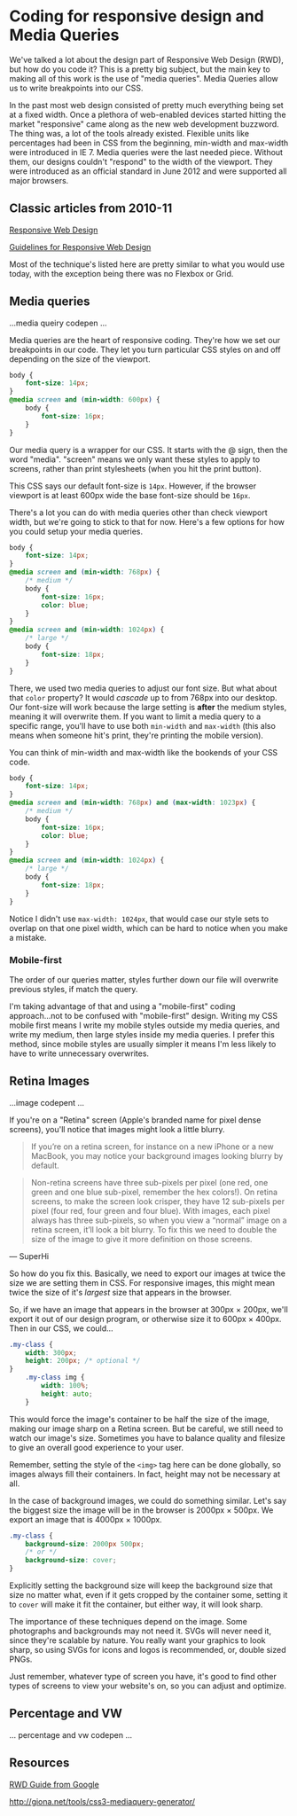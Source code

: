 # Coding for responsive design and Media Queries

We've talked a lot about the design part of Responsive Web Design (RWD), but how do you code it? This is a pretty big subject, but the main key to making all of this work is the use of "media queries". Media Queries allow us to write breakpoints into our CSS. 

In the past most web design consisted of pretty much everything being set at a fixed width. Once a plethora of web-enabled devices started hitting the market  "responsive" came along as the new web development buzzword. The thing was, a lot of the tools already existed. Flexible units like percentages had been in CSS from the beginning, min-width and max-width were introduced in IE 7. Media queries were the last needed piece. Without them, our designs couldn't "respond" to the width of the viewport. They were introduced as an official standard in June 2012 and were supported all major browsers. 

## Classic articles from 2010-11

[Responsive Web Design](https://alistapart.com/article/responsive-web-design)

[Guidelines for Responsive Web Design](https://www.smashingmagazine.com/2011/01/guidelines-for-responsive-web-design/)

Most of the technique's listed here are pretty similar to what you would use today, with the exception being there was no Flexbox or Grid.

## Media queries

...media queiry codepen ...

Media queries are the heart of responsive coding. They're how we set our breakpoints in our code. They let you turn particular CSS styles on and off depending on the size of the viewport.

```css
body {
	font-size: 14px;
}
@media screen and (min-width: 600px) {
	body {
		font-size: 16px;
	}
}
```

Our media query is a wrapper for our CSS. It starts with the @ sign, then the word "media". "screen" means we only want these styles to apply to screens, rather than print stylesheets (when you hit the print button). 

This CSS says our default font-size is `14px`. However, if the browser viewport is at least 600px wide the base font-size should be `16px`.

There's a lot you can do with media queries other than check viewport width, but we're going to stick to that for now. Here's a few options for how you could setup your media queries.

```css
body {
	font-size: 14px;
} 
@media screen and (min-width: 768px) {
	/* medium */
	body {
		font-size: 16px;
		color: blue;
	}
}
@media screen and (min-width: 1024px) {
	/* large */
	body {
		font-size: 18px;
	}
}
```

There, we used two media queries to adjust our font size. But what about that `color` property? It would _cascade_ up to from 768px into our desktop. Our font-size will work because the large setting is **after** the medium styles, meaning it will overwrite them. If you want to limit a media query to a specific range, you'll have to use both `min-width` and `max-width` (this also means when someone hit's print, they're printing the mobile version).

You can think of min-width and max-width like the bookends of your CSS code. 

```css
body {
	font-size: 14px;
} 
@media screen and (min-width: 768px) and (max-width: 1023px) {
	/* medium */
	body {
		font-size: 16px;
		color: blue;
	}
}
@media screen and (min-width: 1024px) {
	/* large */
	body {
		font-size: 18px;
	}
}
```

Notice I didn't use `max-width: 1024px`, that would case our style sets to overlap on that one pixel width, which can be hard to notice when you make a mistake.

### Mobile-first

The order of our queries matter, styles further down our file will overwrite previous styles, if match the query.

I'm taking advantage of that and using a "mobile-first" coding approach...not to be confused with "mobile-first" design. Writing my CSS mobile first means I write my mobile styles outside my media queries, and write my medium, then large styles inside my media queries. I prefer this method, since mobile styles are usually simpler it means I'm less likely to have to write unnecessary overwrites.

## Retina Images

...image codepent ...

If you're on a "Retina" screen (Apple's branded name for pixel dense screens), you'll notice that images might look a little blurry.

> If you’re on a retina screen, for instance on a new iPhone or a new MacBook, you may notice your background images looking blurry
by default.

> Non-retina screens have three sub-pixels per pixel (one red, one green and one blue sub-pixel, remember the hex colors!). On retina screens, to make the screen look crisper, they have 12 sub-pixels per pixel (four red, four green and four blue). With images, each pixel always has three sub-pixels, so when you view a “normal” image on a retina screen, it’ll look a bit blurry. To fix this we need to double the size of the image to give it more definition on those screens.

&mdash; SuperHi

So how do you fix this. Basically, we need to export our images at twice the size we are setting them in CSS. For responsive images, this might mean twice the size of it's _largest_ size that appears in the browser.

So, if we have an image that appears in the browser at 300px &times; 200px, we'll export it out of our design program, or otherwise size it to 600px &times; 400px. Then in our CSS, we could...

```css
.my-class {
	width: 300px;
	height: 200px; /* optional */
}
	.my-class img {
		width: 100%;
		height: auto;
	}
```

This would force the image's container to be half the size of the image, making our image sharp on a Retina screen. But be careful, we still need to watch our image's size. Sometimes you have to balance quality and filesize to give an overall good experience to your user.

Remember, setting the style of the `<img>` tag here can be done globally, so images always fill their containers. In fact, height may not be necessary at all.

In the case of background images, we could do something similar. Let's say the biggest size the image will be in the browser is 2000px &times; 500px. We export an image that is 4000px &times; 1000px.

```css
.my-class {
	background-size: 2000px 500px;
	/* or */
	background-size: cover;
}
```

Explicitly setting the background size will keep the background size that size no matter what, even if it gets cropped by the container some, setting it to `cover` will make it fit the container, but either way, it will look sharp.

The importance of these techniques depend on the image. Some photographs and backgrounds may not need it. SVGs will never need it, since they're scalable by nature. You really want your graphics to look sharp, so using SVGs for icons and logos is recommended, or, double sized PNGs. 

Just remember, whatever type of screen you have, it's good to find other types of screens to view your website's on, so you can adjust and optimize. 


## Percentage and VW

... percentage and vw codepen ...


## Resources

[RWD Guide from Google](https://developers.google.com/web/fundamentals/design-and-ui/responsive/)


http://giona.net/tools/css3-mediaquery-generator/


